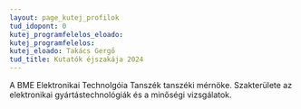 ```yaml
---
layout: page_kutej_profilok
tud_idopont: 0
kutej_programfelelos_eloado: 
kutej_programfelelos: 
kutej_eloado: Takács Gergő
tud_title: Kutatók éjszakája 2024
---
```


A BME Elektronikai Technolgóia Tanszék tanszéki mérnöke. Szakterülete az elektronikai gyártástechnológiák és a minőségi vizsgálatok.




